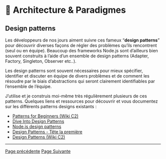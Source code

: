 # 🌇 Architecture & Paradigmes

## Design patterns

Les développeurs de nos jours aiment suivre ces fameux “**design patterns**” pour découvrir diverses façons de régler des problèmes qu’ils rencontrent (seul ou en équipe). Beaucoup des frameworks Node.js sont d’ailleurs bien souvent construits à l’aide d’un ensemble de design patterns (Adapter, Factory, Singleton, Observer etc..).

Les design patterns sont souvent nécessaires pour mieux spécifier, identifier et discuter en équipe de divers problèmes et de comment les résoudre par le biais d’abstractions qui seront clairement identifiables par l’ensemble de l’équipe.

J’utilise et je construis moi-même très régulièrement plusieurs de ces patterns. Quelques liens et ressources pour découvrir et vous documentez sur les différents patterns designs existants :

* [Patterns for Beginners (Wiki C2)](https://wiki.c2.com/?PatternsForBeginners)
* [Dive Into Design Patterns](https://sourcemaking.com/design-patterns-ebook)
* [Node.js design patterns](https://www.nodejsdesignpatterns.com/)
* [Design Patterns - Tête la première](https://www.eyrolles.com/Informatique/Livre/design-patterns-tete-la-premiere-9782841773503/)
* [Design Patterns (Wiki C2)](https://wiki.c2.com/?DesignPatterns)

---
[Page précédente](./oop.md)
[Page Suivante](./compilator.md)
